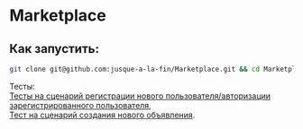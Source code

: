 # Marketplace
## Как запустить:
```bash
git clone git@github.com:jusque-a-la-fin/Marketplace.git && cd Marketplace && docker compose up
```
Тесты:  
[Тесты на сценарий регистрации нового пользователя/авторизации зарегистрированного пользователя](https://github.com/jusque-a-la-fin/Marketplace/blob/main/internal/handlers/user/auth_test.go),  
[Тест на сценарий создания нового объявления](https://github.com/jusque-a-la-fin/Marketplace/blob/main/internal/handlers/user/post_test.go).
